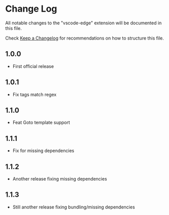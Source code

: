 # Change Log

All notable changes to the "vscode-edge" extension will be documented in this file.

Check [Keep a Changelog](http://keepachangelog.com/) for recommendations on how to structure this file.

## 1.0.0

- First official release

## 1.0.1

- Fix tags match regex

## 1.1.0

- Feat Goto template support

## 1.1.1

- Fix for missing dependencies

## 1.1.2

- Another release fixing missing dependencies

## 1.1.3

- Still another release fixing bundling/missing dependencies
